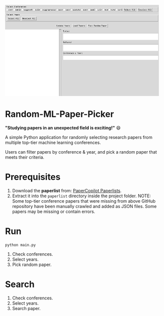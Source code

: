 ![GUI Preview](gui.png)

# Random-ML-Paper-Picker
**"Studying papers in an unexpected field is exciting!"** :smile:

A simple Python application for randomly selecting research papers from multiple top-tier machine learning conferences.  

Users can filter papers by conference & year, and pick a random paper that meets their criteria.

# Prerequisites
1. Download the **paperlist** from: [PaperCopilot Paperlists](https://github.com/papercopilot/paperlists).
2. Extract it into the `paperlist` directory inside the project folder.
NOTE: Some top-tier conference papers that were missing from above GitHub repository have been manually crawled and added as JSON files. Some papers may be missing or contain errors.

# Run
```shell
python main.py
```
1. Check conferences.
2. Select years.
3. Pick random paper.

# Search
1. Check conferences.
2. Select years.
3. Search paper.
